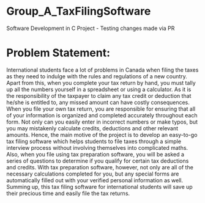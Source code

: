 # Group_A_TaxFilingSoftware
Software Development in C Project - Testing changes made via PR

# Problem Statement:
International students face a lot of problems in Canada when filing the taxes as they need to indulge with the rules and regulations of a new country. Apart from this, when you complete your tax return by hand, you must tally up all the numbers yourself in a spreadsheet or using a calculator. As it is the responsibility of the taxpayer to claim any tax credit or deduction that he/she is entitled to, any missed amount can have costly consequences. When you file your own tax return, you are responsible for ensuring that all of your information is organized and completed accurately throughout each form. Not only can you easily enter in incorrect numbers or make typos, but you may mistakenly calculate credits, deductions and other relevant amounts.
Hence, the main motive of the project is to develop an easy-to-go tax filing software which helps students to file taxes through a simple interview process without involving themselves into complicated maths. Also, when you file using tax preparation software, you will be asked a series of questions to determine if you qualify for certain tax deductions and credits. With tax preparation software, however, not only are all of the necessary calculations completed for you, but any special forms are automatically filled out with your verified personal information as well.
Summing up, this tax filing software for international students will save up their precious time and easily file the tax returns.
